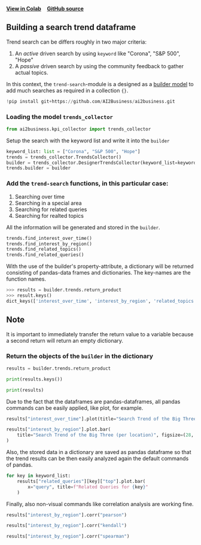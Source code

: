 [**View in Colab**](https://colab.research.google.com/github/ai2business/ai2business/blob/main/docs/ipynb/trend_search_tutorial.ipynb)   &nbsp; &nbsp;[**GitHub source**](https://github.com/ai2business/ai2business/blob/main/docs/tutorials/trend_search_tutorial.py)

## Building a search trend dataframe

Trend search can be differs roughly in two major criteria:

1. An *active* driven search by using `keyword` like "Corona", "S&P 500", "Hope"
2. A *passive* driven search by using the community feedback to gather actual topics.

In this context, the `trend-search`-module is a designed as a [builder model](https://en.wikipedia.org/wiki/Builder_pattern) to add much searches as required in a collection `{}`.



```python
!pip install git+https://github.com/AI2Business/ai2business.git

```

### Loading the model `trends_collector`



```python
from ai2business.kpi_collector import trends_collector

```

Setup the search with the keyword list and write it into the `builder`



```python
keyword_list: list = ["Corona", "S&P 500", "Hope"]
trends = trends_collector.TrendsCollector()
builder = trends_collector.DesignerTrendsCollector(keyword_list=keyword_list)
trends.builder = builder

```

### Add the `trend-search` functions, in this particular case:

1. Searching over time
2. Searching in a special area
3. Searching for related queries
4. Searching for realted topics

All the information will be generated and stored in the `builder`.



```python
trends.find_interest_over_time()
trends.find_interest_by_region()
trends.find_related_topics()
trends.find_related_queries()

```

With the use of the builder's property-attribute, a dictionary will be returned consisting of pandas-data frames and dictionaries. The key-names are the function names.

```python
>>> results = builder.trends.return_product
>>> result.keys()
dict_keys(['interest_over_time', 'interest_by_region', 'related_topics', 'related_queries'])

```

Note
----

It is important to immediately transfer the return value to a variable because a second return will return an empty dictionary.


### Return the objects of the `builder` in the dictionary



```python
results = builder.trends.return_product

print(results.keys())

print(results)

```

Due to the fact that the dataframes are pandas-dataframes, all pandas commands can be easily applied, like plot, for example.



```python
results["interest_over_time"].plot(title="Search Trend of the Big Three (per time)")

results["interest_by_region"].plot.bar(
    title="Search Trend of the Big Three (per location)", figsize=(28, 12)
)

```

Also, the stored data in a dictionary are saved as pandas dataframe so that the trend results can be then easily analyzed again the default commands of pandas.



```python
for key in keyword_list:
    results["related_queries"][key]["top"].plot.bar(
        x="query", title=f"Related Queries for {key}"
    )

```

Finally, also non-visual commands like correlation analysis are working fine.



```python
results["interest_by_region"].corr("pearson")

results["interest_by_region"].corr("kendall")

results["interest_by_region"].corr("spearman")

```
